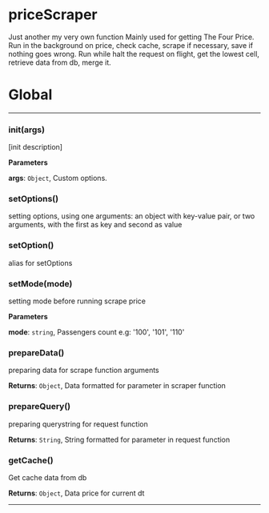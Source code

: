 priceScraper
============

Just another my very own function
Mainly used for getting The Four Price.
Run in the background on price, check cache, scrape if necessary, save if nothing goes wrong.
Run while halt the request on flight, get the lowest cell, retrieve data from db, merge it.
# Global





* * *

### init(args)

[init description]

**Parameters**

**args**: `Object`, Custom options.



### setOptions()

setting options, using one arguments: an object with key-value pair,
or two arguments, with the first as key and second as value



### setOption()

alias for setOptions



### setMode(mode)

setting mode before running scrape price

**Parameters**

**mode**: `string`, Passengers count e.g: '100', '101', '110'



### prepareData()

preparing data for scrape function arguments

**Returns**: `Object`, Data formatted for parameter in scraper function


### prepareQuery()

preparing querystring for request function

**Returns**: `String`, String formatted for parameter in request function


### getCache()

Get cache data from db

**Returns**: `Object`, Data price for current dt



* * *










